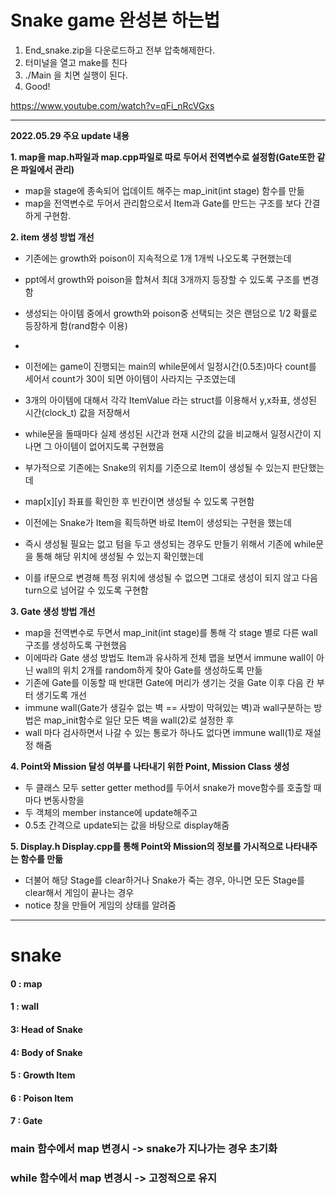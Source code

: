 # Snake game 완성본 하는법

1. End_snake.zip을 다운로드하고 전부 압축해제한다.
2. 터미널을 열고 make를 친다
3. ./Main 을 치면 실행이 된다.
4. Good!



https://www.youtube.com/watch?v=qFi_nRcVGxs


----------------------------
**2022.05.29 주요 update 내용**


**1. map을 map.h파일과 map.cpp파일로 따로 두어서 전역변수로 설정함(Gate또한 같은 파일에서 관리)**
- map을 stage에 종속되어 업데이트 해주는 map_init(int stage) 함수를 만듦
- map을 전역변수로 두어서 관리함으로서 Item과 Gate를 만드는 구조를 보다 간결하게 구현함.




**2. item 생성 방법 개선**
- 기존에는 growth와 poison이 지속적으로 1개 1개씩 나오도록 구현했는데
- ppt에서 growth와 poison을 합쳐서 최대 3개까지 등장할 수 있도록 구조를 변경함
- 생성되는 아이템 중에서 growth와 poison중 선택되는 것은 랜덤으로 1/2 확률로 등장하게 함(rand함수 이용)
- 
- 이전에는 game이 진행되는 main의 while문에서 일정시간(0.5초)마다 count를 세어서 count가 30이 되면 아이템이 사라지는 구조였는데
- 3개의 아이템에 대해서 각각 ItemValue 라는 struct를 이용해서 y,x좌표, 생성된 시간(clock_t) 값을 저장해서
- while문을 돌때마다 실제 생성된 시간과 현재 시간의 값을 비교해서 일정시간이 지나면 그 아이템이 없어지도록 구현했음
- 부가적으로 기존에는 Snake의 위치를 기준으로 Item이 생성될 수 있는지 판단했는데
- map[x][y] 좌표를 확인한 후 빈칸이면 생성될 수 있도록 구현함

- 이전에는 Snake가 Item을 획득하면 바로 Item이 생성되는 구현을 했는데
- 즉시 생성될 필요는 없고 텀을 두고 생성되는 경우도 만들기 위해서 기존에 while문을 통해 해당 위치에 생성될 수 있는지 확인했는데
- 이를 if문으로 변경해 특정 위치에 생성될 수 없으면 그대로 생성이 되지 않고 다음 turn으로 넘어갈 수 있도록 구현함





**3. Gate 생성 방법 개선**
- map을 전역변수로 두면서 map_init(int stage)를 통해 각 stage 별로 다른 wall 구조를 생성하도록 구현했음
- 이에따라 Gate 생성 방법도 Item과 유사하게 전체 맵을 보면서 immune wall이 아닌 wall의 위치 2개를 random하게 찾아 Gate를 생성하도록 만듦
- 기존에 Gate를 이동할 때 반대편 Gate에 머리가 생기는 것을 Gate 이후 다음 칸 부터 생기도록 개선
- immune wall(Gate가 생길수 없는 벽 == 사방이 막혀있는 벽)과 wall구분하는 방법은 map_init함수로 일단 모든 벽을 wall(2)로 설정한 후
- wall 마다 검사하면서 나갈 수 있는 통로가 하나도 없다면 immune wall(1)로 재설정 해줌




**4. Point와 Mission 달성 여부를 나타내기 위한 Point, Mission Class 생성**
- 두 클래스 모두 setter getter method를 두어서 snake가 move함수를 호출할 때마다 변동사항을
- 두 객체의 member instance에 update해주고
- 0.5초 간격으로 update되는 값을 바탕으로 display해줌




**5. Display.h Display.cpp를 통해 Point와 Mission의 정보를 가시적으로 나타내주는 함수를 만듦**
- 더불어 해당 Stage를 clear하거나 Snake가 죽는 경우, 아니면 모든 Stage를 clear해서 게임이 끝나는 경우
- notice 창을 만들어 게임의 상태를 알려줌





------------------------------------------------------------------------------------------------


# snake

#### 0 : map

#### 1 : wall

#### 3: Head of Snake

#### 4: Body of Snake

#### 5 : Growth Item

#### 6 : Poison Item

#### 7 : Gate

### main 함수에서 map 변경시 -> snake가 지나가는 경우 초기화

### while 함수에서 map 변경시 -> 고정적으로 유지
